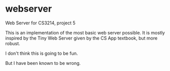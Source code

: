 webserver
=========

Web Server for CS3214, project 5

This is an implementation of the most basic web server possible.  It is mostly
inspired by the Tiny Web Server given by the CS App textbook, but more robust.

I don't think this is going to be fun.

But I have been known to be wrong.

